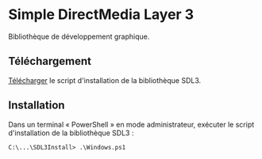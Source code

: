 # Simple DirectMedia Layer 3

Bibliothèque de développement graphique.

## Téléchargement

[Télécharger](https://clogik.io/WINSDL3Install.zip) le script d'installation de la bibliothèque SDL3.

## Installation

Dans un terminal « PowerShell » en mode administrateur, exécuter le script d'installation de la bibliothèque SDL3 :

```
C:\...\SDL3Install> .\Windows.ps1
```
